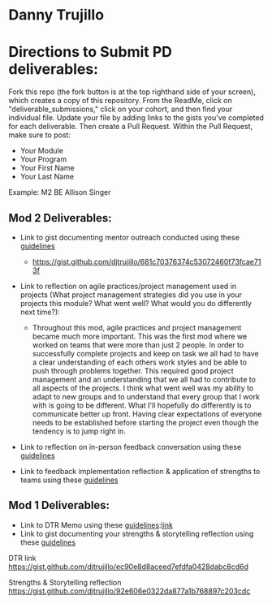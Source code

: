 # Danny Trujillo
# Directions to Submit PD deliverables:
Fork this repo (the fork button is at the top righthand side of your screen), which creates a copy of this repository. From the ReadMe, click on "deliverable_submissions," click on your cohort, and then find your individual file. Update your file by adding links to the gists you've completed for each deliverable. Then create a Pull Request. Within the Pull Request, make sure to post:

* Your Module
* Your Program
* Your First Name
* Your Last Name

Example: M2 BE Allison Singer

## Mod 2 Deliverables:
* Link to gist documenting mentor outreach conducted using these [guidelines](https://github.com/turingschool/career-development-curriculum/blob/master/module_two/cold_outreach_i_guidelines.md)

    * https://gist.github.com/djtrujillo/681c70376374c53072460f73fcae713f

* Link to reflection on agile practices/project management used in projects (What project management strategies did you use in your projects this module? What went well? What would you do differently next time?):
    * Throughout this mod, agile practices and project management became much more important. This was the first mod where we worked on teams that were more than just 2 people. In order to successfully complete projects and keep on task we all had to have a clear understanding of each others work styles and be able to push through problems together. This required good project management and an understanding that we all had to contribute to all aspects of the projects. I think what went well was my ability to adapt to new groups and to understand that every group that I work with is going to be different. What I'll hopefully do differently is to communicate better up front. Having clear expectations of everyone needs to be established before starting the project even though the tendency is to jump right in.

* Link to reflection on in-person feedback conversation using these [guidelines](https://github.com/turingschool/career-development-curriculum/blob/master/module_two/feedback_conversation_reflection_guidelines.md)

* Link to feedback implementation reflection & application of strengths to teams using these [guidelines](https://github.com/turingschool/career-development-curriculum/blob/master/module_two/feedback_implementation_strengths_reflection.md)

## Mod 1 Deliverables:
* Link to DTR Memo using these [guidelines](https://github.com/turingschool/career-development-curriculum/blob/master/module_one/dtr_guidelines_memo.md):[link](https://gist.github.com/djtrujillo/ec90e8d8aceed7efdfa0428dabc8cd6d)
* Link to gist documenting your strengths & storytelling reflection using these [guidelines](https://github.com/turingschool/career-development-curriculum/blob/master/module_one/strengths_storytelling_reflection.md)

DTR link
https://gist.github.com/djtrujillo/ec90e8d8aceed7efdfa0428dabc8cd6d

Strengths & Storytelling reflection
https://gist.github.com/djtrujillo/92e606e0322da877a1b768897c203cdc

